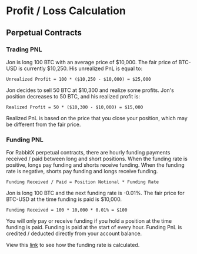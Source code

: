# Profit / Loss Calculation

## Perpetual Contracts

### Trading PNL

Jon is long 100 BTC with an average price of $10,000. The fair price of BTC-USD is currently $10,250. His unrealized PnL is equal to:

```
Unrealized Profit = 100 * ($10,250 - $10,000) = $25,000
```

Jon decides to sell 50 BTC at $10,300 and realize some profits. Jon's position decreases to 50 BTC, and his realized profit is:

```
Realized Profit = 50 * ($10,300 - $10,000) = $15,000
```

Realized PnL is based on the price that you close your position, which may be different from the fair price.

### Funding PNL

For RabbitX perpetual contracts, there are hourly funding payments received / paid between long and short positions. When the funding rate is positive, longs pay funding and shorts receive funding. When the funding rate is negative, shorts pay funding and longs receive funding.&#x20;

```
Funding Received / Paid = Position Notional * Funding Rate
```

Jon is long 100 BTC and the next funding rate is -0.01%. The fair price for BTC-USD at the time funding is paid is $10,000.

```
Funding Received = 100 * 10,000 * 0.01% = $100
```

You will only pay or receive funding if you hold a position at the time funding is paid. Funding is paid at the start of every hour. Funding PnL is credited / deducted directly from your account balance.

View this [link](funding-rate.md) to see how the funding rate is calculated.

